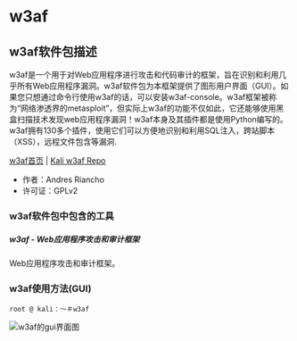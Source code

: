 # w3af

## w3af软件包描述

w3af是一个用于对Web应用程序进行攻击和代码审计的框架，旨在识别和利用几乎所有Web应用程序漏洞。w3af软件包为本框架提供了图形用户界面（GUI）。如果您只想通过命令行使用w3af的话，可以安装w3af-console。w3af框架被称为“网络渗透界的metasploit”，但实际上w3af的功能不仅如此，它还能够使用黑盒扫描技术发现web应用程序漏洞！w3af本身及其插件都是使用Python编写的。w3af拥有130多个插件，使用它们可以方便地识别和利用SQL注入，跨站脚本（XSS），远程文件包含等漏洞.

[w3af首页](http://w3af.sourceforge.net/) | [Kali w3af Repo](http://git.kali.org/gitweb/?p=packages/w3af.git;a=summary)

- 作者：Andres Riancho
- 许可证：GPLv2

### w3af软件包中包含的工具

##### w3af - Web应用程序攻击和审计框架

Web应用程序攻击和审计框架。



### w3af使用方法(GUI)

```root @ kali：〜＃w3af```

![w3af的gui界面图](http://tools.kali.org/wp-content/uploads/2014/02/w3af.png)

